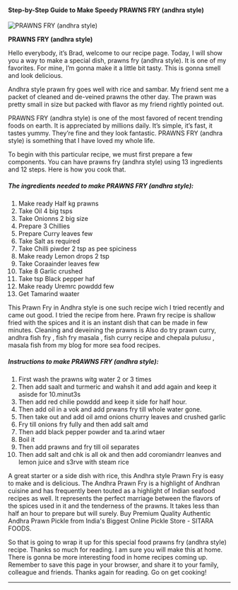             

#### Step-by-Step Guide to Make Speedy PRAWNS FRY (andhra style)

![PRAWNS FRY (andhra style)](https://img-global.cpcdn.com/recipes/514ab7641b877f8c/751x532cq70/prawns-fry-andhra-style-recipe-main-photo.jpg)

**PRAWNS FRY (andhra style)**

Hello everybody, it’s Brad, welcome to our recipe page. Today, I will show you a way to make a special dish, prawns fry (andhra style). It is one of my favorites. For mine, I’m gonna make it a little bit tasty. This is gonna smell and look delicious.

Andhra style prawn fry goes well with rice and sambar. My friend sent me a packet of cleaned and de-veined prawns the other day. The prawn was pretty small in size but packed with flavor as my friend rightly pointed out.

PRAWNS FRY (andhra style) is one of the most favored of recent trending foods on earth. It is appreciated by millions daily. It’s simple, it’s fast, it tastes yummy. They’re fine and they look fantastic. PRAWNS FRY (andhra style) is something that I have loved my whole life.

To begin with this particular recipe, we must first prepare a few components. You can have prawns fry (andhra style) using 13 ingredients and 12 steps. Here is how you cook that.

##### The ingredients needed to make PRAWNS FRY (andhra style):

1.  Make ready Half kg prawns
2.  Take Oil 4 big tsps
3.  Take Onionns 2 big size
4.  Prepare 3 Chillies
5.  Prepare Curry leaves few
6.  Take Salt as required
7.  Take Chilli piwder 2 tsp as pee spiciness
8.  Make ready Lemon drops 2 tsp
9.  Take Coraainder leaves few
10.  Take 8 Garlic crushed
11.  Take tsp Black pepper haf
12.  Make ready Uremrc powddd few
13.  Get Tamarind waater

This Prawn Fry in Andhra style is one such recipe wich I tried recently and came out good. I tried the recipe from here. Prawn fry recipe is shallow fried with the spices and it is an instant dish that can be made in few minutes. Cleaning and deveining the prawns is Also do try prawn curry, andhra fish fry , fish fry masala , fish curry recipe and chepala pulusu , masala fish from my blog for more sea food recipes.

##### Instructions to make PRAWNS FRY (andhra style):

1.  First wash the prawns witg water 2 or 3 times
2.  Then add saalt and turmeric and wahsh it and add again and keep it asisde for 10.minut3s
3.  Then add red chilie powddd and keep it side for half hour.
4.  Then add oil in a vok and add prwans fry till whole water gone.
5.  Then take out and add oil amd onions churry leaves and crushed garlic
6.  Fry till onions fry fully and then add salt amd
7.  Then add black pepper powder and ta.arind wtaer
8.  Boil it
9.  Then add prawns and fry till oil separates
10.  Then add salt and chk is all ok and then add coromiandrr leanves and lemon juice and s3rve with steam rice

A great starter or a side dish with rice, this Andhra style Prawn Fry is easy to make and is delicious. The Andhra Prawn Fry is a highlight of Andhran cuisine and has frequently been touted as a highlight of Indian seafood recipes as well. It represents the perfect marriage between the flavors of the spices used in it and the tenderness of the prawns. It takes less than half an hour to prepare but will surely. Buy Premium Quality Authentic Andhra Prawn Pickle from India's Biggest Online Pickle Store - SITARA FOODS.

So that is going to wrap it up for this special food prawns fry (andhra style) recipe. Thanks so much for reading. I am sure you will make this at home. There is gonna be more interesting food in home recipes coming up. Remember to save this page in your browser, and share it to your family, colleague and friends. Thanks again for reading. Go on get cooking!

* * *